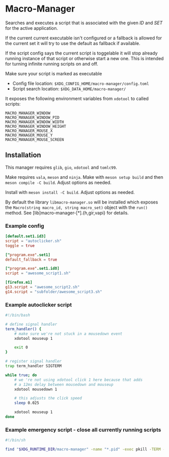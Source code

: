 # Macro-Manager
Searches and executes a script that is associated with the given *ID* and *SET* for the active application.

If the current current executable isn't configured or a fallback is allowed for the current set it will try to use the default as fallback if available.

If the script config says the current script is toggelable it will stop already running instance of that script or otherwise start a new one.
This is intended for turning infinite running scripts on and off.

Make sure your script is marked as executable

* Config file location: `$XDG_CONFIG_HOME/macro-manager/config.toml`
* Script search location: `$XDG_DATA_HOME/macro-manager/`

It exposes the following environment variables from `xdotool` to called scripts:
~~~
MACRO_MANAGER_WINDOW
MACRO_MANAGER_WINDOW_PID
MACRO_MANAGER_WINDOW_WIDTH
MACRO_MANAGER_WINDOW_HEIGHT
MACRO_MANAGER_MOUSE_X
MACRO_MANAGER_MOUSE_Y
MACRO_MANAGER_MOUSE_SCREEN
~~~

## Installation
This manager requires `glib`, `gio`, `xdotool` and `tomlc99`.

Make requires `vala`, `meson` and `ninja`.
Make with `meson setup build` and then `meson compile -C build`.
Adjust options as needed.

Install with `meson install -C build`.
Adjust options as needed.

By default the library `libmacro-manager.so` will be installed which exposes the `Macro(string macro_id, string macro_set)` object with the `run()` method.
See [lib]macro-manager-[*].{h,gir,vapi} for details.

### Example config
~~~ toml
[default.set1.id3]
script = "autoclicker.sh"
toggle = true

["program.exe".set1]
default_fallback = true

["program.exe".set1.id8]
script = "awesome_script1.sh"

[firefox.m1]
g13.script = "awesome_script2.sh"
g14.script = "subfolder/awesome_script3.sh"
~~~

### Example autoclicker script
~~~ sh
#!/bin/bash

# define signal handler
term_handler() {
	# make sure we're not stuck in a mousedown event
	xdotool mouseup 1

	exit 0
}

# register signal handler
trap term_handler SIGTERM

while true; do
	# we 're not using xdotool click 1 here because that adds
	# a 12ms delay between mousedown and mouseup
	xdotool mousedown 1

	# this adjusts the click speed
	sleep 0.025

	xdotool mouseup 1
done
~~~

### Example emergency script - close all currently running scripts
~~~ sh
#!/bin/sh

find "$XDG_RUNTIME_DIR/macro-manager" -name "*.pid" -exec pkill -TERM -F {} \; -exec rm {} \;
~~~
